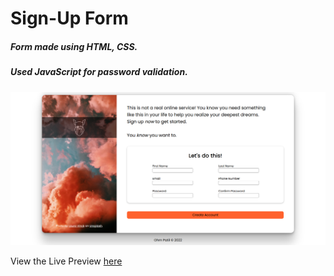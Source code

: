 # Sign-Up Form

##### Form made using HTML, CSS.
##### Used JavaScript for password validation.

![](images/screenshot.png)

View the Live Preview [here](https://ohmpatil.github.io/signup-form/)
